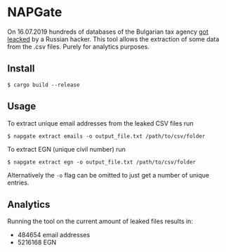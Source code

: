 # NAPGate

On 16.07.2019 hundreds of databases of the Bulgarian tax agency [got leacked](https://www.reuters.com/article/us-bulgaria-cybersecurity/hackers-hit-bulgaria-leak-data-from-russian-email-government-idUSKCN1UB0MA) by a Russian hacker. This tool allows the extraction of some data from the .csv files. Purely for analytics purposes.

## Install
```
$ cargo build --release
```

## Usage

To extract unique email addresses from the leaked CSV files run
```
$ napgate extract emails -o output_file.txt /path/to/csv/folder
```

To extract EGN (unique civil number) run
```
$ napgate extract egn -o output_file.txt /path/to/csv/folder
```

Alternatively the `-o` flag can be omitted to just get a number of unique entries.

## Analytics
Running the tool on the current amount of leaked files results in:

* 484654 email addresses
* 5216168 EGN

